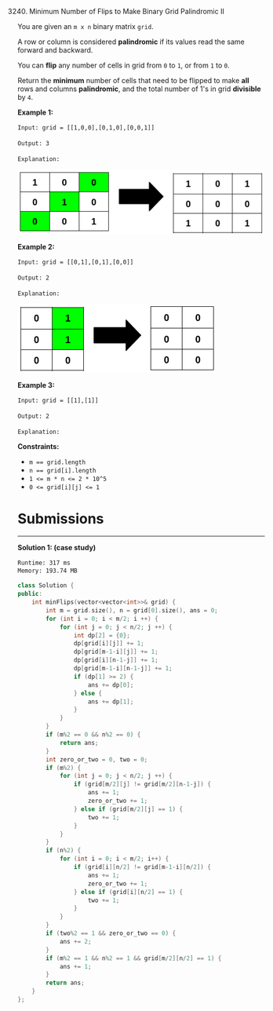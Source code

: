 3240. Minimum Number of Flips to Make Binary Grid Palindromic II

You are given an `m x n` binary matrix `grid`.

A row or column is considered **palindromic** if its values read the same forward and backward.

You can **flip** any number of cells in grid from `0` to `1`, or from `1` to `0`.

Return the **minimum** number of cells that need to be flipped to make **all** rows and columns **palindromic**, and the total number of 1's in grid **divisible** by `4`.

 

**Example 1:**
```
Input: grid = [[1,0,0],[0,1,0],[0,0,1]]

Output: 3

Explanation:
```
![3240_image.png](img/3240_image.png)


**Example 2:**
```
Input: grid = [[0,1],[0,1],[0,0]]

Output: 2

Explanation:
```
![3240_screenshot-from-2024-07-09-01-37-48.png](img/3240_screenshot-from-2024-07-09-01-37-48.png)

**Example 3:**
```
Input: grid = [[1],[1]]

Output: 2

Explanation:
```


 

**Constraints:**

* `m == grid.length`
* `n == grid[i].length`
* `1 <= m * n <= 2 * 10^5`
* `0 <= grid[i][j] <= 1`

# Submissions
---
**Solution 1: (case study)**
```
Runtime: 317 ms
Memory: 193.74 MB
```
```c++
class Solution {
public:
    int minFlips(vector<vector<int>>& grid) {
        int m = grid.size(), n = grid[0].size(), ans = 0;
        for (int i = 0; i < m/2; i ++) {
            for (int j = 0; j < n/2; j ++) {
                int dp[2] = {0};
                dp[grid[i][j]] += 1;
                dp[grid[m-1-i][j]] += 1;
                dp[grid[i][n-1-j]] += 1;
                dp[grid[m-1-i][n-1-j]] += 1;
                if (dp[1] >= 2) {
                    ans += dp[0];
                } else {
                    ans += dp[1];
                }
            }
        }
        if (m%2 == 0 && n%2 == 0) {
            return ans;
        }
        int zero_or_two = 0, two = 0;
        if (m%2) {
            for (int j = 0; j < n/2; j ++) {
                if (grid[m/2][j] != grid[m/2][n-1-j]) {
                    ans += 1;
                    zero_or_two += 1;
                } else if (grid[m/2][j] == 1) {
                    two += 1;
                }
            }
        }
        if (n%2) {
            for (int i = 0; i < m/2; i++) {
                if (grid[i][n/2] != grid[m-1-i][n/2]) {
                    ans += 1;
                    zero_or_two += 1;
                } else if (grid[i][n/2] == 1) {
                    two += 1;
                }
            }
        }
        if (two%2 == 1 && zero_or_two == 0) {
            ans += 2;
        }
        if (m%2 == 1 && n%2 == 1 && grid[m/2][n/2] == 1) {
            ans += 1;
        }
        return ans;
    }
};
```
